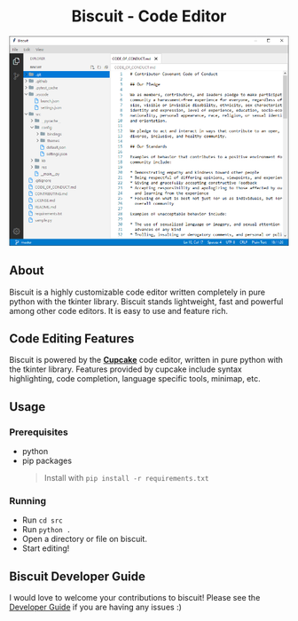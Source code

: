 <h1 align="center">
    <b>Biscuit</b> - Code Editor
</h1>
<p align="center">
    <img src="./.github/res/preview1.png" width=900/>
</p>

## About
Biscuit is a highly customizable code editor written completely in pure python with the tkinter library. Biscuit stands lightweight, fast and powerful among other code editors. It is easy to use and feature rich.

## Code Editing Features
Biscuit is powered by the [**Cupcake**](https://github.com/billyeatcookies/cupcake) code editor, written in pure python with the tkinter library. Features provided by cupcake include syntax highlighting, code completion, language specific tools, minimap, etc.

## Usage

### Prerequisites

- python
- pip packages
    > Install with `pip install -r requirements.txt`

### Running

- Run `cd src`
- Run `python .`
- Open a directory or file on biscuit.
- Start editing!

## Biscuit Developer Guide
I would love to welcome your contributions to biscuit! Please see the [Developer Guide](./CONTRIBUTING.md) if you are having any issues :)
